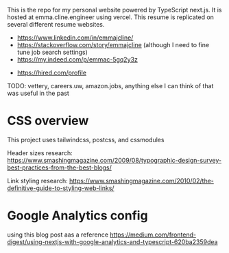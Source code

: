 This is the repo for my personal website powered by TypeScript next.js. It is hosted at emma.cline.engineer using vercel. This resume is replicated on several different resume websites.

- https://www.linkedin.com/in/emmajcline/
- https://stackoverflow.com/story/emmajcline (although I need to fine tune job search settings)
- https://my.indeed.com/p/emmac-5gq2y3z
* https://hired.com/profile

TODO: vettery, careers.uw, amazon.jobs, anything else I can think of that was useful in the past

# CSS overview

This project uses tailwindcss, postcss, and cssmodules

Header sizes research: https://www.smashingmagazine.com/2009/08/typographic-design-survey-best-practices-from-the-best-blogs/

Link styling research: https://www.smashingmagazine.com/2010/02/the-definitive-guide-to-styling-web-links/

# Google Analytics config

using this blog post aas a reference https://medium.com/frontend-digest/using-nextjs-with-google-analytics-and-typescript-620ba2359dea
